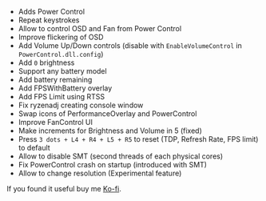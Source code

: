 - Adds Power Control
- Repeat keystrokes
- Allow to control OSD and Fan from Power Control
- Improve flickering of OSD
- Add Volume Up/Down controls (disable with `EnableVolumeControl` in `PowerControl.dll.config`)
- Add `0` brightness
- Support any battery model
- Add battery remaining
- Add FPSWithBattery overlay
- Add FPS Limit using RTSS
- Fix ryzenadj creating console window
- Swap icons of PerformanceOverlay and PowerControl
- Improve FanControl UI
- Make increments for Brightness and Volume in 5 (fixed)
- Press `3 dots + L4 + R4 + L5 + R5` to reset (TDP, Refresh Rate, FPS limit) to default
- Allow to disable SMT (second threads of each physical cores)
- Fix PowerControl crash on startup (introduced with SMT)
- Allow to change resolution (Experimental feature)

If you found it useful buy me [Ko-fi](https://ko-fi.com/ayufan).
